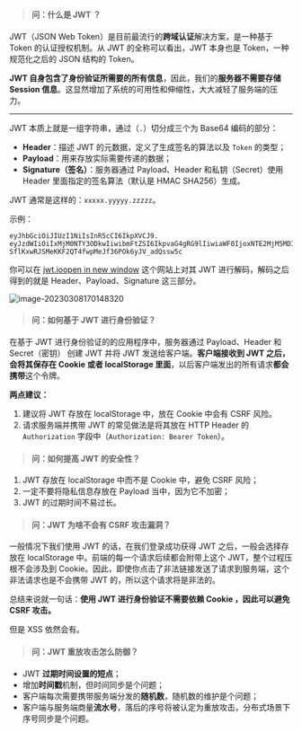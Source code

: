 # 

>#### 问：什么是 JWT ？

JWT（JSON Web Token）是目前最流行的**跨域认证**解决方案，是一种基于 Token 的认证授权机制。从 JWT 的全称可以看出，JWT 本身也是 Token，一种规范化之后的 JSON 结构的 Token。

**JWT 自身包含了身份验证所需要的所有信息**，因此，我们的**服务器不需要存储 Session 信息**。这显然增加了系统的可用性和伸缩性，大大减轻了服务端的压力。

---

JWT 本质上就是一组字符串，通过（`.`）切分成三个为 Base64 编码的部分：

- **Header**：描述 JWT 的元数据，定义了生成签名的算法以及 `Token` 的类型；
- **Payload**：用来存放实际需要传递的数据；
- **Signature（签名）**：服务器通过 Payload、Header 和私钥（Secret）使用 Header 里面指定的签名算法（默认是 HMAC SHA256）生成。

JWT 通常是这样的：`xxxxx.yyyyy.zzzzz`。

示例：

```token
eyJhbGciOiJIUzI1NiIsInR5cCI6IkpXVCJ9.
eyJzdWIiOiIxMjM0NTY3ODkwIiwibmFtZSI6IkpvaG4gRG9lIiwiaWF0IjoxNTE2MjM5MDIyfQ.
SflKxwRJSMeKKF2QT4fwpMeJf36POk6yJV_adQssw5c
```

你可以在 [jwt.ioopen in new window](https://jwt.io/) 这个网站上对其 JWT 进行解码，解码之后得到的就是 Header、Payload、Signature 这三部分。

![image-20230308170148320](https://chuyu-typora.oss-cn-hangzhou.aliyuncs.com/image/image-20230308170148320.png)

> #### 问：如何基于 JWT 进行身份验证？

在基于 JWT 进行身份验证的的应用程序中，服务器通过 Payload、Header 和 Secret（密钥） 创建 JWT 并将 JWT 发送给客户端。**客户端接收到 JWT 之后，会将其保存在 Cookie 或者 localStorage 里面**，以后客户端发出的所有请求**都会携带**这个令牌。

**两点建议：**

1. 建议将 JWT 存放在 localStorage 中，放在 Cookie 中会有 CSRF 风险。
2. 请求服务端并携带 JWT 的常见做法是将其放在 HTTP Header 的 `Authorization` 字段中（`Authorization: Bearer Token`）。

> #### 问：如何提高 JWT 的安全性？

1. JWT 存放在 localStorage 中而不是 Cookie 中，避免 CSRF 风险；
2. 一定不要将隐私信息存放在 Payload 当中，因为它不加密；
3. JWT 的过期时间不易过长。

> #### 问：JWT 为啥不会有 CSRF 攻击漏洞？

一般情况下我们使用 JWT 的话，在我们登录成功获得 JWT 之后，一般会选择存放在 localStorage 中。前端的每一个请求后续都会附带上这个 JWT，整个过程压根不会涉及到 Cookie。因此，即使你点击了非法链接发送了请求到服务端，这个非法请求也是不会携带 JWT 的，所以这个请求将是非法的。

总结来说就一句话：**使用 JWT 进行身份验证不需要依赖 Cookie ，因此可以避免 CSRF 攻击。**

但是 XSS 依然会有。

> #### 问：JWT 重放攻击怎么防御？

- JWT **过期时间设置的短点**；
- 增加**时间戳**机制，但时间同步是个问题；
- 客户端每次需要携带服务端分发的**随机数**，随机数的维护是个问题；
- 客户端与服务端商量**流水号**，落后的序号将被认定为重放攻击，分布式场景下序号同步是个问题。


